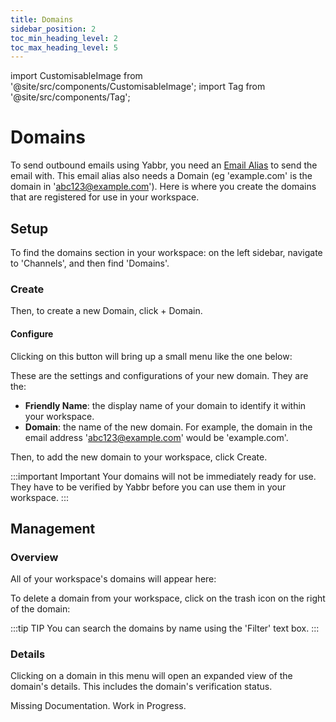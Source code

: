 ```yaml
---
title: Domains
sidebar_position: 2
toc_min_heading_level: 2
toc_max_heading_level: 5
---
```


import CustomisableImage from '@site/src/components/CustomisableImage';
import Tag from '@site/src/components/Tag';

# Domains

To send outbound emails using Yabbr, you need an [Email Alias](./email.md#email-aliases) to send the email with. This email alias also needs a Domain (eg 'example.com' is the domain in 'abc123@example.com'). Here is where you create the domains that are registered for use in your workspace.

## Setup

To find the domains section in your workspace: on the left sidebar, navigate to 'Channels', and then find 'Domains'.

<CustomisableImage src="/img/domains-nav.png" alt="Domains on the Sidebar" width="300" />

### Create

Then, to create a new Domain, click <Tag colour="#1582d8" borderColour="#1582d8" fontColour="#FFFFFF">+ Domain</Tag>.

<CustomisableImage src="/img/domains-new.png" alt="New Domain" width="550" />

#### Configure

Clicking on this button will bring up a small menu like the one below:

<CustomisableImage src="/img/domains-menu.png" alt="Domain Configuration" width="450" />

These are the settings and configurations of your new domain. They are the:
- **Friendly Name**: the display name of your domain to identify it within your workspace.
- **Domain**: the name of the new domain. For example, the domain in the email address 'abc123@example.com' would be 'example.com'.

Then, to add the new domain to your workspace, click <Tag colour="#1582d8" borderColour="#1582d8" fontColour="#FFFFFF">Create</Tag>.

:::important Important
Your domains will not be immediately ready for use. They have to be verified by Yabbr before you can use them in your workspace.
:::

## Management

### Overview

All of your workspace's domains will appear here:

<CustomisableImage src="/img/domains-overview.png" alt="Domains Menu" width="550" />

To delete a domain from your workspace, click on the trash icon on the right of the domain:

<CustomisableImage src="/img/domains-delete.png" alt="Delete Domains" width="550" />

:::tip TIP
You can search the domains by name using the 'Filter' text box.
:::

### Details

Clicking on a domain in this menu will open an expanded view of the domain's details. This includes the domain's verification status.

Missing Documentation. Work in Progress.

[comment]: <> (This will need a lot of work and editing it's a bit confusing. DNS etc)

